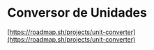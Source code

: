 # Conversor de Unidades

[https://roadmap.sh/projects/unit-converter](https://roadmap.sh/projects/unit-converter)
